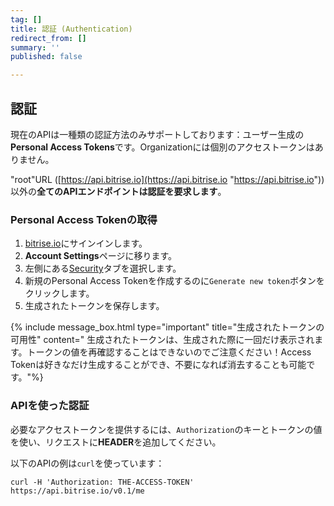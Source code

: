 ```yaml
---
tag: []
title: 認証 (Authentication)
redirect_from: []
summary: ''
published: false

---
```

## 認証

現在のAPIは一種類の認証方法のみサポートしております：ユーザー生成の**Personal Access Tokens**です。Organizationには個別のアクセストークンはありません。

"root"URL ([https://api.bitrise.io](https://api.bitrise.io "https://api.bitrise.io")) 以外の**全てのAPIエンドポイントは認証を要求します**。

### Personal Access Tokenの取得

1. [bitrise.io](https://www.bitrise.io)にサインインします。
2. **Account Settings**ページに移ります。
3. 左側にある[Security](https://www.bitrise.io/me/profile#/security)タブを選択します。
4. 新規のPersonal Access Tokenを作成するのに`Generate new token`ボタンをクリックします。
5. 生成されたトークンを保存します。

{% include message_box.html type="important" title="生成されたトークンの可用性" content=" 生成されたトークンは、生成された際に一回だけ表示されます。トークンの値を再確認することはできないのでご注意ください！Access Tokenは好きなだけ生成することができ、不要になれば消去することも可能です。"%}

### APIを使った認証

必要なアクセストークンを提供するには、`Authorization`のキーとトークンの値を使い、リクエストに**HEADER**を追加してください。

以下のAPIの例は`curl`を使っています：

    curl -H 'Authorization: THE-ACCESS-TOKEN' https://api.bitrise.io/v0.1/me